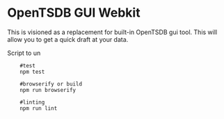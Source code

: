 OpenTSDB GUI Webkit
===

This is visioned as a replacement for built-in OpenTSDB gui tool. This will allow you to get a quick draft at your data.


Script to un
```
	#test
	npm test

	#browserify or build
	npm run browserify

	#linting
	npm run lint 
```